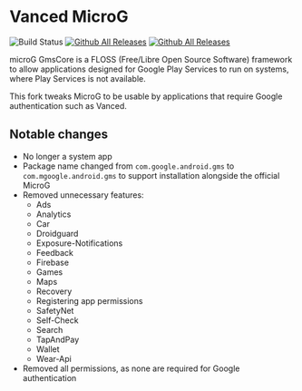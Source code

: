 # Vanced MicroG

![Build Status](https://github.com/inotia00/VancedMicroG_v2/workflows/Debug%20APK%20Builder/badge.svg)
[![Github All Releases](https://img.shields.io/github/downloads/inotia00/VancedMicroG_v2/total.svg)](https://github.com/inotia00/VancedMicroG_v2/releases) [![Github All Releases](https://img.shields.io/github/release/inotia00/VancedMicroG_v2.svg)](https://github.com/inotia00/VancedMicroG_v2/releases)

microG GmsCore is a FLOSS (Free/Libre Open Source Software) framework to allow applications designed for Google Play Services to run on systems, where Play Services is not available.

This fork tweaks MicroG to be usable by applications that require Google authentication such as Vanced.

## Notable changes

- No longer a system app
- Package name changed from `com.google.android.gms` to `com.mgoogle.android.gms` to support installation alongside the official MicroG
- Removed unnecessary features:
  - Ads
  - Analytics
  - Car
  - Droidguard
  - Exposure-Notifications
  - Feedback
  - Firebase
  - Games
  - Maps
  - Recovery
  - Registering app permissions
  - SafetyNet
  - Self-Check
  - Search
  - TapAndPay
  - Wallet
  - Wear-Api
- Removed all permissions, as none are required for Google authentication
